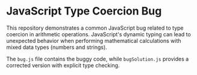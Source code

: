 # JavaScript Type Coercion Bug

This repository demonstrates a common JavaScript bug related to type coercion in arithmetic operations.  JavaScript's dynamic typing can lead to unexpected behavior when performing mathematical calculations with mixed data types (numbers and strings). 

The `bug.js` file contains the buggy code, while `bugSolution.js` provides a corrected version with explicit type checking.